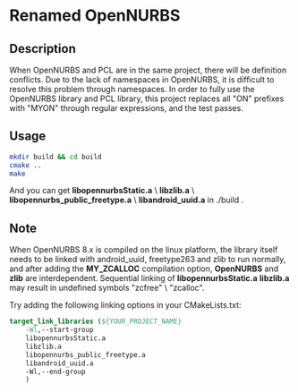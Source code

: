 # Renamed OpenNURBS
## Description
When OpenNURBS and PCL are in the same project, there will be definition conflicts. Due to the lack of namespaces in OpenNURBS, it is difficult to resolve this problem through namespaces. In order to fully use the OpenNURBS library and PCL library, this project replaces all "ON" prefixes with "MYON" through regular expressions, and the test passes.



## Usage

```bash
mkdir build && cd build
cmake ..
make
```

And you can get **libopennurbsStatic.a** \ **libzlib.a** \ **libopennurbs_public_freetype.a** \ **libandroid_uuid.a** in ./build .



## Note

When OpenNURBS 8.x is compiled on the linux platform, the library itself needs to be linked with android_uuid, freetype263 and zlib to run normally, and after adding the **MY_ZCALLOC** compilation option, **OpenNURBS** and **zlib** are interdependent. Sequential linking of **libopennurbsStatic.a** **libzlib.a** may result in undefined symbols "zcfree" \ "zcalloc". 

Try adding the following linking options in your CMakeLists.txt:

```cmake
target_link_libraries (${YOUR_PROJECT_NAME} 
	-Wl,--start-group
	libopennurbsStatic.a
	libzlib.a
	libopennurbs_public_freetype.a
	libandroid_uuid.a
	-Wl,--end-group
	)
```

